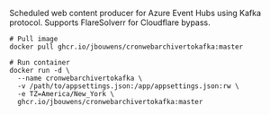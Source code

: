 Scheduled web content producer for Azure Event Hubs using Kafka protocol. Supports FlareSolverr for Cloudflare bypass.

```
# Pull image
docker pull ghcr.io/jbouwens/cronwebarchivertokafka:master

# Run container
docker run -d \
  --name cronwebarchivertokafka \
  -v /path/to/appsettings.json:/app/appsettings.json:rw \
  -e TZ=America/New_York \
  ghcr.io/jbouwens/cronwebarchivertokafka:master
```
